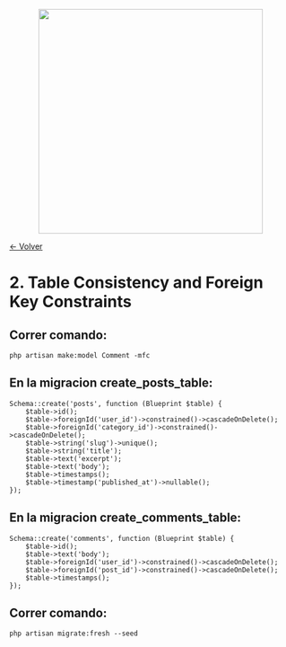 <p align="center"><a href="https://laravel.com" target="_blank"><img src="https://raw.githubusercontent.com/laravel/art/master/logo-lockup/5%20SVG/2%20CMYK/1%20Full%20Color/laravel-logolockup-cmyk-red.svg" width="400"></a></p>

[<- Volver](../../README.md)

# 2. Table Consistency and Foreign Key Constraints

## Correr comando:

    php artisan make:model Comment -mfc

## En la migracion create_posts_table:

    Schema::create('posts', function (Blueprint $table) {
        $table->id();
        $table->foreignId('user_id')->constrained()->cascadeOnDelete();
        $table->foreignId('category_id')->constrained()->cascadeOnDelete();
        $table->string('slug')->unique();
        $table->string('title');
        $table->text('excerpt');
        $table->text('body');
        $table->timestamps();
        $table->timestamp('published_at')->nullable();
    });

## En la migracion create_comments_table:

    Schema::create('comments', function (Blueprint $table) {
        $table->id();
        $table->text('body');
        $table->foreignId('user_id')->constrained()->cascadeOnDelete();
        $table->foreignId('post_id')->constrained()->cascadeOnDelete();
        $table->timestamps();
    });

## Correr comando:

    php artisan migrate:fresh --seed